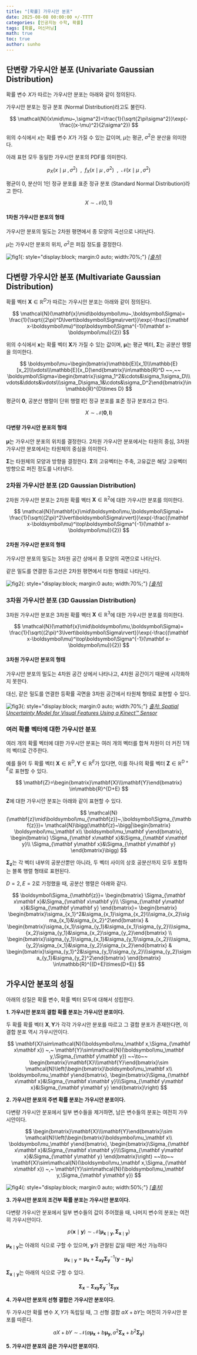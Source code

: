 ```yaml
---
title: "[확률] 가우시안 분포"
date: 2025-08-08 00:00:00 +/-TTTT
categories: [인공지능 수학, 확률]
tags: [확률, 머신러닝]
math: true
toc: true
author: sunho
---
```


## 단변량 가우시안 분포 (Univariate Gaussian Distribution)

확률 변수 $X$가 따르는 가우시안 분포는 아래와 같이 정의된다.

가우시안 분포는 정규 분포 (Normal Distribution)라고도 불린다.

$$
\mathcal{N}(x\mid\mu~,\sigma^2)=\frac{1}{\sqrt{2\pi\sigma^2}}\exp(-\frac{(x-\mu)^2}{2\sigma^2})
$$

위의 수식에서 $x$는 확률 변수 $X$가 가질 수 있는 값이며, $\mu$는 평균, $\sigma^2$은 분산을 의미한다.

아래 표현 모두 동일한 가우시안 분포의 PDF를 의미한다.

$$
p_X(x\mid\mu~,\sigma^2)~~,~~f_X(x\mid\mu~,\sigma^2)~~,~~\mathcal{N}(x\mid\mu~,\sigma^2)
$$

평균이 $0$, 분산이 $1$인 정규 분포를 표준 정규 분포 (Standard Normal Distribution)라고 한다.

$$X\sim\mathcal{N}(0,1)$$

#### 1차원 가우시안 분포의 형태

가우시안 분포의 밀도는 2차원 평면에서 종 모양의 곡선으로 나타난다.

$\mu$는 가우시안 분포의 위치, $\sigma^2$은 퍼짐 정도를 결정한다.

![fig1](mlm/p8-1.png){: style="display:block; margin:0 auto; width:70%;"}
_[[출처]](https://www.math.net/gaussian-distribution)_

## 다변량 가우시안 분포 (Multivariate Gaussian Distribution)

확률 벡터 $\mathbf{X}\in\mathbb{R}^D$가 따르는 가우시안 분포는 아래와 같이 정의된다.

$$
\mathcal{N}(\mathbf{x}\mid\boldsymbol\mu~,\boldsymbol\Sigma)=
\frac{1}{\sqrt{(2\pi)^D\lvert\boldsymbol\Sigma\rvert}}\exp(-\frac{(\mathbf x-\boldsymbol\mu)^\top\boldsymbol\Sigma^{-1}(\mathbf x-\boldsymbol\mu)}{2})
$$

위의 수식에서 $\mathbf{x}$는 확률 벡터 $\mathbf{X}$가 가질 수 있는 값이며,  $\boldsymbol\mu$는 평균 벡터, $\boldsymbol\Sigma$는 공분산 행렬을 의미한다.

$$
\boldsymbol\mu=\begin{bmatrix}\mathbb{E}[x_1]\\\mathbb{E}[x_2]\\\vdots\\\mathbb{E}[x_D]\end{bmatrix}\in\mathbb{R}^D
~~,~~
\boldsymbol\Sigma=\begin{bmatrix}\sigma_1^2&\cdots&\sigma_1\sigma_D\\\vdots&\ddots&\vdots\\\sigma_D\sigma_1&\cdots&\sigma_D^2\end{bmatrix}\in\mathbb{R}^{D\times D}
$$

평균이 $\mathbf0$, 공분산 행렬이 단위 행렬 $\mathbf{I}$인 정규 분포를 표준 정규 분포라고 한다.

$$X\sim\mathcal{N}(\mathbf0,\mathbf{I})$$

#### 다변량 가우시안 분포의 형태

$\boldsymbol\mu$는 가우시안 분포의 위치를 결정한다.
2차원 가우시안 분포에서는 타원의 중심, 3차원 가우시안 분포에서는 타원체의 중심을 의미한다.

$\boldsymbol\Sigma$는 타원체의 모양과 방향을 결정한다. $\boldsymbol\Sigma$의 고유벡터는 주축, 고유값은 해당 고유벡터 방향으로 퍼진 정도를 나타낸다.

### 2차원 가우시안 분포 (2D Gaussian Distribution)

2차원 가우시안 분포는 2차원 확률 벡터 $\mathbf{X}\in\mathbb{R}^2$에 대한 가우시안 분포를 의미한다.

$$
\mathcal{N}(\mathbf{x}\mid\boldsymbol\mu,\boldsymbol\Sigma)=
\frac{1}{\sqrt{(2\pi)^2\lvert\boldsymbol\Sigma\rvert}}\exp(-\frac{(\mathbf x-\boldsymbol\mu)^\top\boldsymbol\Sigma^{-1}(\mathbf x-\boldsymbol\mu)}{2})
$$

#### 2차원 가우시안 분포의 형태

가우시안 분포의 밀도는 3차원 공간 상에서 종 모양의 곡면으로 나타난다.

같은 밀도를 연결한 등고선은 2차원 평면에서 타원 형태로 나타난다.

![fig2](mlm/p8-2.png){: style="display:block; margin:0 auto; width:70%;"}
_[[출처]](https://vzahorui.net/regression/gaussian-process/)_

### 3차원 가우시안 분포 (3D Gaussian Distribution)

3차원 가우시안 분포은 3차원 확률 벡터 $\mathbf{X}\in\mathbb{R}^3$에 대한 가우시안 분포를 의미한다.

$$
\mathcal{N}(\mathbf{x}\mid\boldsymbol\mu,\boldsymbol\Sigma)=
\frac{1}{\sqrt{(2\pi)^3\lvert\boldsymbol\Sigma\rvert}}\exp(-\frac{(\mathbf x-\boldsymbol\mu)^\top\boldsymbol\Sigma^{-1}(\mathbf x-\boldsymbol\mu)}{2})
$$

#### 3차원 가우시안 분포의 형태

가우시안 분포의 밀도는 4차원 공간 상에서 나타나고, 4차원 공간이기 때문에 시각화하지 못한다.

대신, 같은 밀도를 연결한 등확률 곡면을 3차원 공간에서 타원체 형태로 표현할 수 있다.

![fig3](mlm/p8-3.png){: style="display:block; margin:0 auto; width:70%;"}
_[출처: Spatial Uncertainty Model for Visual Features Using a Kinect™ Sensor](https://www.mdpi.com/1424-8220/12/7/8640)_

### 여러 확률 벡터에 대한 가우시안 분포

여러 개의 확률 벡터에 대한 가우시안 분포는 여러 개의 벡터를 합쳐 차원이 더 커진 1개의 벡터로 간주한다.

예를 들어 두 확률 벡터 $\mathbf{X}\in\mathbb{R}^{D},\mathbf{Y}\in\mathbb{R}^{E}$가 있다면, 이를 하나의 확률 벡터 $\mathbf{Z}\in\mathbb{R}^{D+E}$로 표현할 수 있다.

$$
\mathbf{Z}=\begin{bmatrix}\mathbf{X}\\\mathbf{Y}\end{bmatrix}
\in\mathbb{R}^{D+E}
$$

$\mathbf{Z}$에 대한 가우시안 분포는 아래와 같이 표현할 수 있다.

$$
\mathcal{N}(\mathbf{z}\mid\boldsymbol\mu_{\mathbf{z}}~,\boldsymbol\Sigma_{\mathbf{z}})=
\mathcal{N}\bigg(\mathbf{z}~\bigg|\begin{bmatrix}
\boldsymbol\mu_\mathbf x\\ \boldsymbol\mu_\mathbf y\end{bmatrix},
\begin{bmatrix}
\Sigma_{\mathbf x\mathbf x}&\Sigma_{\mathbf x\mathbf y}\\
\Sigma_{\mathbf y\mathbf x}&\Sigma_{\mathbf y\mathbf y}
\end{bmatrix}\bigg)
$$

$\boldsymbol\Sigma_\mathbf{z}$는 각 벡터 내부의 공분산뿐만 아니라, 두 벡터 사이의 상호 공분산까지 모두 포함하는 블록 행렬 형태로 표현된다.

$D=2,E=2$로 가정했을 때, 공분산 행렬은 아래와 같다.

$$
\boldsymbol\Sigma_{\mathbf{z}}=
\begin{bmatrix}
\Sigma_{\mathbf x\mathbf x}&\Sigma_{\mathbf x\mathbf y}\\
\Sigma_{\mathbf y\mathbf x}&\Sigma_{\mathbf y\mathbf y}
\end{bmatrix}=
\begin{bmatrix}
\begin{bmatrix}\sigma_{x_1}^2&\sigma_{x_1}\sigma_{x_2}\\\sigma_{x_2}\sigma_{x_1}&\sigma_{x_2}^2\end{bmatrix}
&
\begin{bmatrix}\sigma_{x_1}\sigma_{y_1}&\sigma_{x_1}\sigma_{y_2}\\\sigma_{x_2}\sigma_{y_1}&\sigma_{x_2}\sigma_{y_2}\end{bmatrix}
\\
\begin{bmatrix}\sigma_{y_1}\sigma_{x_1}&\sigma_{y_1}\sigma_{x_2}\\\sigma_{y_2}\sigma_{x_1}&\sigma_{y_2}\sigma_{x_2}\end{bmatrix}
&
\begin{bmatrix}\sigma_{y_1}^2&\sigma_{y_1}\sigma_{y_2}\\\sigma_{y_2}\sigma_{y_1}&\sigma_{y_2}^2\end{bmatrix}
\end{bmatrix}
\in\mathbb{R}^{(D+E)\times(D+E)}
$$

## 가우시안 분포의 성질

아래의 성질은 확률 변수, 확률 벡터 모두에 대해서 성립한다.

**1. 가우시안 분포의 결합 확률 분포는 가우시안 분포이다.**

두 확률 확률 벡터 $\mathbf X, \mathbf Y$가 각각 가우시안 분포를 따르고 그 결합 분포가 존재한다면, 이 결합 분포 역시 가우시안이다.

$$
\mathbf{X}\sim\mathcal{N}(\boldsymbol\mu_\mathbf x,\Sigma_{\mathbf x\mathbf x})
~,~
\mathbf{Y}\sim\mathcal{N}(\boldsymbol\mu_\mathbf y,\Sigma_{\mathbf y\mathbf y})
~~\to~~
\begin{bmatrix}\mathbf{X}\\\mathbf{Y}\end{bmatrix}\sim
\mathcal{N}\left(\begin{bmatrix}\boldsymbol\mu_\mathbf x\\ \boldsymbol\mu_\mathbf y\end{bmatrix},
\begin{bmatrix}\Sigma_{\mathbf x\mathbf x}&\Sigma_{\mathbf x\mathbf y}\\\Sigma_{\mathbf y\mathbf x}&\Sigma_{\mathbf y\mathbf y}
\end{bmatrix}\right)
$$

**2. 가우시안 분포의 주변 확률 분포는 가우시안 분포이다.**

다변량 가우시안 분포에서 일부 변수들을 제거하면, 남은 변수들의 분포는 여전히 가우시안이다.

$$
\begin{bmatrix}\mathbf{X}\\\mathbf{Y}\end{bmatrix}\sim
\mathcal{N}\left(\begin{bmatrix}\boldsymbol\mu_\mathbf x\\ \boldsymbol\mu_\mathbf y\end{bmatrix},
\begin{bmatrix}\Sigma_{\mathbf x\mathbf x}&\Sigma_{\mathbf x\mathbf y}\\\Sigma_{\mathbf y\mathbf x}&\Sigma_{\mathbf y\mathbf y}
\end{bmatrix}\right)
~~\to~~
\mathbf{X}\sim\mathcal{N}(\boldsymbol\mu_\mathbf x,\Sigma_{\mathbf x\mathbf x})
~,~
\mathbf{Y}\sim\mathcal{N}(\boldsymbol\mu_\mathbf y,\Sigma_{\mathbf y\mathbf y})
$$

![fig4](mlm/p8-4.png){: style="display:block; margin:0 auto; width:50%;"}
_[[출처]](https://motion.cs.illinois.edu/RoboticSystems/Probability.html)_

**3. 가우시안 분포의 조건부 확률 분포는 가우시안 분포이다.**

다변량 가우시안 분포에서 일부 변수들의 값이 주어졌을 때, 나머지 변수의 분포는 여전히 가우시안이다.
    
$$
p(\mathbf x\mid\mathbf y)\sim\mathcal{N}(\boldsymbol\mu_{\mathbf x\mid\mathbf y},\boldsymbol\Sigma_{\mathbf x\mid\mathbf y})
$$

$\boldsymbol\mu_{\mathbf x\mid\mathbf y}$는 아래의 식으로 구할 수 있으며, $\mathbf y$가 관찰된 값일 때만 계산 가능하다

$$
\boldsymbol\mu_{\mathbf x\mid\mathbf y}=\boldsymbol\mu_{\mathbf x}
+\boldsymbol\Sigma_{\mathbf x\mathbf y}
\boldsymbol\Sigma_{\mathbf y}^{-1}
(\mathbf y-\boldsymbol\mu_{\mathbf y})
$$

$\boldsymbol\Sigma_{\mathbf x\mid\mathbf y}$는 아래의 식으로 구할 수 있다.

$$
\boldsymbol\Sigma_{\mathbf x}
-\boldsymbol\Sigma_{\mathbf x\mathbf y}
\boldsymbol\Sigma_{\mathbf y}^{-1}
\boldsymbol\Sigma_{\mathbf y\mathbf x}
$$

**4. 가우시안 분포의 선형 결합은 가우시안 분포이다.**

두 가우시안 확률 변수 $X, Y$가 독립일 때, 그 선형 결합 $aX+bY$는 여전히 가우시안 분포를 따른다.
    
$$
aX+bY\sim
\mathcal{N}(a\boldsymbol\mu_\mathbf x+b\boldsymbol\mu_\mathbf y,a^2\boldsymbol\Sigma_\mathbf x+b^2\boldsymbol\Sigma_\mathbf y)
$$
    
**5. 가우시안 분포의 곱은 가우시안 분포이다.**
